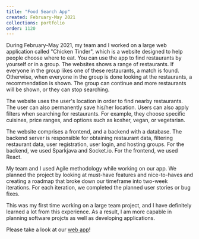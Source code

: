 ```yaml
---
title: "Food Search App"
created: February-May 2021
collections: portfolio
order: 1120
---
```


During February-May 2021, my team and I worked on a large web application called "Chicken Tinder", which is a website designed to help people choose where to eat. 
You can use the app to find restaurants by yourself or in a group. The websites shows a range of restaurants. If everyone in the group likes one of these restaurants, a match is found. Otherwise, when everyone in the group is 
done looking at the restaurants, a recommendation is shown. The group can continue and more restaurants will be shown, or they can stop searching.

The website uses the user's location in order to find nearby restaurants. The user can also permanently save his/her location. 
Users can also apply filters when searching for restaurants. For example, they choose specific cuisines,
price ranges, and options such as kosher, vegan, or vegetarian. 

The website comprises a frontend, and a backend with a database. The backend server is responsible for obtaining restaurant data, filtering restaurant data, user registration, user login, and hosting groups. 
For the backend, we used Sparkjava and Socket.io. For the frontend, we used React.

My team and I used Agile methodology while working on our app. We planned the project by looking at must-have features and nice-to-haves and creating a roadmap that
broke down our timeframe into two-week iterations. For each iteration, we completed the planned user stories or bug fixes.

This was my first time working on a large team project, and I have definitely learned a lot from this experience. As a result, I am more capable in planning software projcts as well as developing applications.

Please take a look at our [web app](https://chicken-tinder-13.herokuapp.com)!
